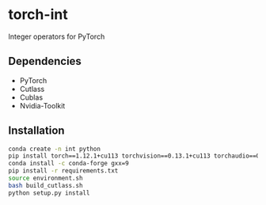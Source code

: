 # torch-int
Integer operators for PyTorch

## Dependencies
- PyTorch
- Cutlass
- Cublas
- Nvidia-Toolkit

## Installation
```bash
conda create -n int python
pip install torch==1.12.1+cu113 torchvision==0.13.1+cu113 torchaudio==0.12.1 --extra-index-url https://download.pytorch.org/whl/cu113
conda install -c conda-forge gxx=9
pip install -r requirements.txt
source environment.sh
bash build_cutlass.sh
python setup.py install
```